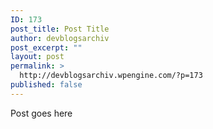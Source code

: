 ```yaml
---
ID: 173
post_title: Post Title
author: devblogsarchiv
post_excerpt: ""
layout: post
permalink: >
  http://devblogsarchiv.wpengine.com/?p=173
published: false
---
```

Post goes here